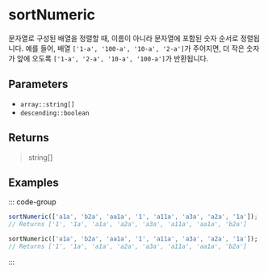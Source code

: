 # sortNumeric <Lang js />

문자열로 구성된 배열을 정렬할 때, 이름이 아니라 문자열에 포함된 숫자 순서로 정렬됩니다. 예를 들어, 배열 `['1-a', '100-a', '10-a', '2-a']`가 주어지면, 더 작은 숫자가 앞에 오도록 `['1-a', '2-a', '10-a', '100-a']`가 반환됩니다.

## Parameters

- `array::string[]`
- `descending::boolean`

## Returns

> string[]

## Examples

::: code-group

```javascript [JavaScript]
sortNumeric(['a1a', 'b2a', 'aa1a', '1', 'a11a', 'a3a', 'a2a', '1a']);
// Returns ['1', '1a', 'a1a', 'a2a', 'a3a', 'a11a', 'aa1a', 'b2a']
```

```dart [Dart]
sortNumeric(['a1a', 'b2a', 'aa1a', '1', 'a11a', 'a3a', 'a2a', '1a']);
// Returns ['1', '1a', 'a1a', 'a2a', 'a3a', 'a11a', 'aa1a', 'b2a']
```

:::
